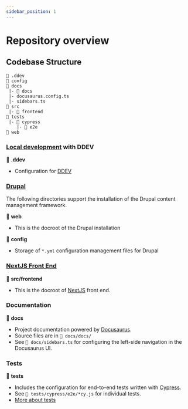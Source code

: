 ```yaml
---
sidebar_position: 1
---
```

# Repository overview

## Codebase Structure

```
📁 .ddev
📁 config
📁 docs
 |- 📁 docs
 |- docusaurus.config.ts
 |- sidebars.ts
📁 src
 |- 📁 frontend
📁 tests
 |- 📁 cypress
    |- 📁 e2e
📁 web
```

### [Local development](/development/local) with DDEV

📁 **.ddev**
- Configuration for [DDEV](https://ddev.readthedocs.io/en/stable/)

### [Drupal](/development/back-end)

The following directories support the installation of the Drupal content management framework.

📁 **web**
- This is the docroot of the Drupal installation

📁 **config**
- Storage of `*.yml` configuration management files for Drupal

### [NextJS Front End](/development/front-end)

📁 **src/frontend**
- This is the docroot of [NextJS](https://nextjs.org/) front end.

### Documentation

📁 **docs**
- Project documentation powered by [Docusaurus](https://docusaurus.io/).
- Source files are in `📁 docs/docs/`
- See `📁 docs/sidebars.ts` for configuring the left-side navigation in the Docusaurus UI.

### Tests

📁 **tests**
- Includes the configuration for end-to-end tests written with [Cypress](https://www.cypress.io/).
- See `📁 tests/cypress/e2e/*cy.js` for individual tests.
- [More about tests](/development/local/cypress)
